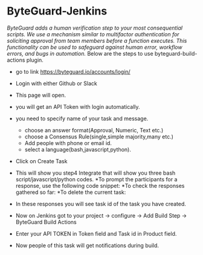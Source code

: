 # ByteGuard-Jenkins
*ByteGuard adds a human verification step to your most consequential scripts. We use a mechanism similar to multifactor authentication for soliciting approval from team members before a function executes. This functionality can be used to safeguard against human error, workflow errors, and bugs in automation.*
Below are the steps to use byteguard-build-actions plugin.
* go to link https://byteguard.io/accounts/login/
* Login with either Github or Slack
* This page will open.


* you will get an API Token with login automatically.
* you need to specify name of your task and message.
	* choose an answer format(Approval, Numeric, Text etc.)
	* choose a Consensus Rule(single,simple majority,many etc.)
	* Add people with phone or email id.
	* select a language(bash,javascript,python).
* Click on Create Task
* This will show you step4 Integrate that will show you three bash script/javascript/python codes.
	*To prompt the participants for a response, use the following code snippet:
        *To check the responses gathered so far:
	*To delete the current task:
* In these responses you will see task id of the task you have created.
* Now on Jenkins got to your project -> configure -> Add Build Step ->  ByteGuard Build Actions


* Enter your API TOKEN in Token field and Task id in Product field.
* Now people of this task will get notifications during build. 
